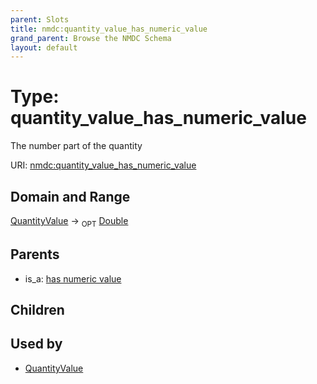 ```yaml
---
parent: Slots
title: nmdc:quantity_value_has_numeric_value
grand_parent: Browse the NMDC Schema
layout: default
---
```


# Type: quantity_value_has_numeric_value


The number part of the quantity

URI: [nmdc:quantity_value_has_numeric_value](https://microbiomedata/meta/quantity_value_has_numeric_value)

## Domain and Range

[QuantityValue](QuantityValue.md) ->  <sub>OPT</sub> [Double](types/Double.md)

## Parents

 *  is_a: [has numeric value](has_numeric_value.md)

## Children


## Used by

 * [QuantityValue](QuantityValue.md)

